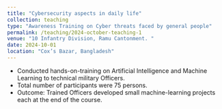 ```yaml
---
title: "Cybersecurity aspects in daily life"
collection: teaching
type: "Awareness Training on Cyber threats faced by general people"
permalink: /teaching/2024-october-teaching-1
venue: "10 Infantry Division, Ramu Cantonment. "
date: 2024-10-01
location: "Cox’s Bazar, Bangladesh"
---
```

- Conducted hands-on-training on Artificial Intelligence and Machine Learning to technical military Officers.
- Total number of participants were 75 persons.
- Outcome: Trained Officers developed small machine-learning projects each at the end of the course.